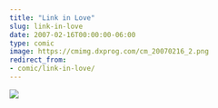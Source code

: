 ```yaml
---
title: "Link in Love"
slug: link-in-love
date: 2007-02-16T00:00:00-06:00
type: comic
image: https://cmimg.dxprog.com/cm_20070216_2.png
redirect_from:
- comic/link-in-love/
---
```

[![](https://cmimg.dxprog.com/cm_20070216_2.png)](https://cmimg.dxprog.com/cm_20070216_2.png)


